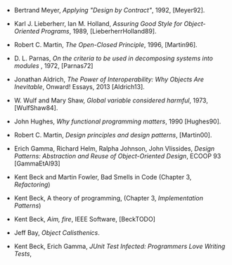 
  - Bertrand Meyer, _Applying "Design by Contract"_, 1992, [Meyer92].

  - Karl J. Lieberherr, Ian M. Holland, _Assuring Good Style for
    Object-Oriented Programs_, 1989, [LieberherrHolland89].

  - Robert C. Martin, _The Open-Closed Principle_, 1996, [Martin96].

  - D. L. Parnas, _On the criteria to be used in decomposing systems
    into modules_ , 1972, [Parnas72]

  - Jonathan Aldrich, _The Power of Interoperability: Why Objects Are
    Inevitable_, Onward! Essays, 2013 [Aldrich13].
    
  - W. Wulf and Mary Shaw, _Global variable considered harmful_, 1973,
    [WulfShaw84]. 

  - John Hughes, _Why functional programming matters_, 1990 [Hughes90].

  - Robert C. Martin, _Design principles and design patterns_, [Martin00].

  - Erich Gamma, Richard Helm, Ralpha Johnson, John Vlissides, _Design
    Patterns: Abstraction and Reuse of Object-Oriented Design_, ECOOP
    93 [GammaEtAl93]

  - Kent Beck and Martin Fowler, Bad Smells in Code (Chapter 3, _Refactoring_)

  - Kent Beck, A theory of programming, (Chapter 3, _Implementation Patterns_)

  - Kent Beck, _Aim, fire_, IEEE Software, [BeckTODO]

  - Jeff Bay, _Object Calisthenics_.

  - Kent Beck, Erich Gamma, _JUnit Test Infected: Programmers Love
    Writing Tests_, 
